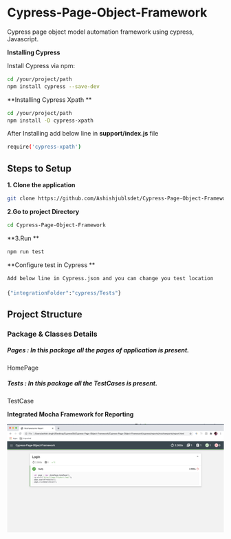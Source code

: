 # Cypress-Page-Object-Framework
Cypress page object model automation framework using cypress, Javascript.

**Installing Cypress**

Install Cypress via npm:
```bash
cd /your/project/path
npm install cypress --save-dev
```

**Installing Cypress Xpath **

```bash
cd /your/project/path
npm install -D cypress-xpath
```
After Installing add below line in **support/index.js** file
```bash
require('cypress-xpath')
```

## Steps to Setup

**1. Clone the application**
```bash
git clone https://github.com/Ashishjublsdet/Cypress-Page-Object-Framework.git 
```
**2.Go to project Directory**
```bash
cd Cypress-Page-Object-Framework
```
**3.Run **
```bash
npm run test
```



**Configure test in Cypress **

```bash
Add below line in Cypress.json and you can change you test location 

{"integrationFolder":"cypress/Tests"}
```

## Project Structure
### Package & Classes Details 


##### Pages :  In this package all the pages of application is present.
HomePage

##### Tests :  In this package all the TestCases is present.
TestCase

**Integrated Mocha Framework for Reporting**

![](images/Report.png)
